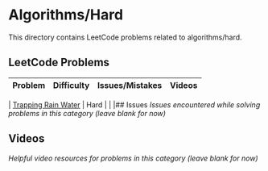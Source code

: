 # Algorithms/Hard

This directory contains LeetCode problems related to algorithms/hard.

## LeetCode Problems

| Problem | Difficulty | Issues/Mistakes | Videos |
|---------|------------|-----------------|--------|


| [Trapping Rain Water](https://leetcode.com/problems/trapping-rain-water/description/) | Hard | | |## Issues
*Issues encountered while solving problems in this category (leave blank for now)*

## Videos  
*Helpful video resources for problems in this category (leave blank for now)*

